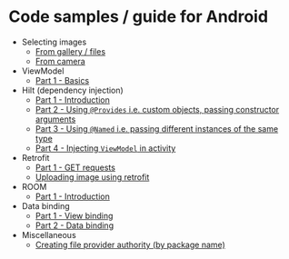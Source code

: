 # Code samples / guide for Android

- Selecting images
  - [From gallery / files](selecting_images/from-gallery.md)  
  - [From camera](selecting_images/from-camera.md)  
- ViewModel
  - [Part 1 - Basics](viewmodel/part-1.md)  
- Hilt (dependency injection)
  - [Part 1 - Introduction](hilt/part-1.md)
  - [Part 2 - Using `@Provides` i.e. custom objects, passing constructor arguments](hilt/part-2.md)
  - [Part 3 - Using `@Named` i.e. passing different instances of the same type](hilt/part-3.md)  
  - [Part 4 - Injecting `ViewModel` in activity](hilt/part-4.md)  
- Retrofit
  - [Part 1 - GET requests](retrofit/part-1.md)  
  - [Uploading image using retrofit](https://medium.com/android-news/working-with-retrofit-825d30348fe2)  
- ROOM
  - [Part 1 - Introduction](room/part-1.md)  
- Data binding
  - [Part 1 - View binding](databinding/part-1.md)  
  - [Part 2 - Data binding](databinding/part-2.md)  
- Miscellaneous
  - [Creating file provider authority (by package name)](misc/create-file-provider.md)  
